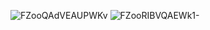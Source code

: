 ![FZooQAdVEAUPWKv](https://user-images.githubusercontent.com/56133988/193408109-70616a7a-1990-42e9-8e1c-5fd56a588ca5.jpg)
![FZooRIBVQAEWk1-](https://user-images.githubusercontent.com/56133988/193408206-94c91a5a-9c18-4409-91d6-24a51f36d944.jpg)

